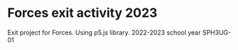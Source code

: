 # Forces exit activity 2023
Exit project for Forces. Using p5.js library. 2022-2023 school year SPH3UG-01
